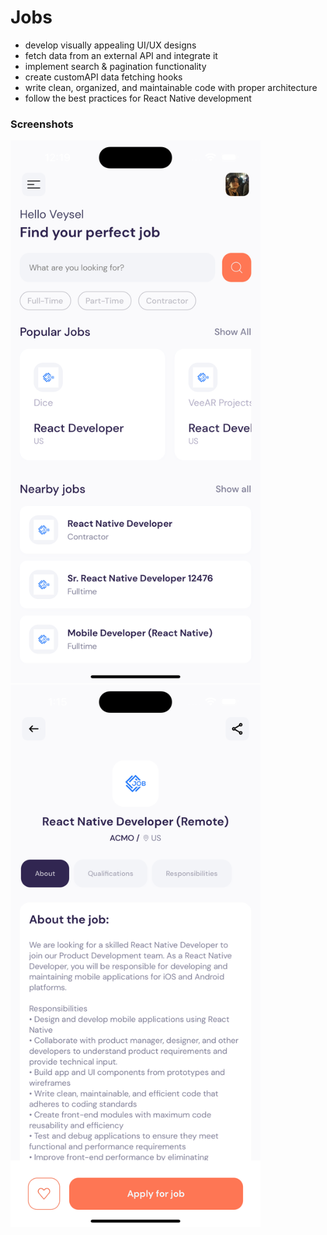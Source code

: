 # Jobs 

- develop visually appealing UI/UX designs
- fetch data from an external API and integrate it
- implement search & pagination functionality
- create customAPI data fetching hooks
- write clean, organized, and maintainable code with proper architecture
- follow the best practices for React Native development

### Screenshots
<img src="./assets/images/jobs-homepage.png" alt="" style="width:400px; object-fix: cover;">
<img src="./assets/images/jobs-detail.png" alt="" style="width:400px; object-fix: cover;">
